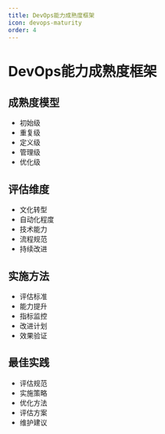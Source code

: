 ```yaml
---
title: DevOps能力成熟度框架
icon: devops-maturity
order: 4
---
```


# DevOps能力成熟度框架

## 成熟度模型
- 初始级
- 重复级
- 定义级
- 管理级
- 优化级

## 评估维度
- 文化转型
- 自动化程度
- 技术能力
- 流程规范
- 持续改进

## 实施方法
- 评估标准
- 能力提升
- 指标监控
- 改进计划
- 效果验证

## 最佳实践
- 评估规范
- 实施策略
- 优化方法
- 评估方案
- 维护建议
